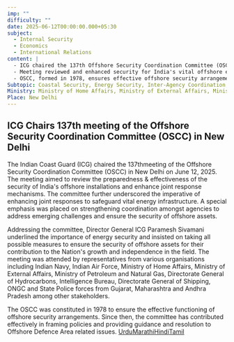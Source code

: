 ```yaml
---
imp: ""
difficulty: ""
date: 2025-06-12T00:00:00.000+05:30
subject:
  - Internal Security
  - Economics
  - International Relations
content: |
  - ICG chaired the 137th Offshore Security Coordination Committee (OSCC) meeting.
  - Meeting reviewed and enhanced security for India's vital offshore energy assets.
  - OSCC, formed in 1978, ensures effective offshore security arrangements and policies.
Subtopic: Coastal Security, Energy Security, Inter-Agency Coordination, Offshore Security
Ministry: Ministry of Home Affairs, Ministry of External Affairs, Ministry of Petroleum and Natural Gas, Directorate General of Hydrocarbons, Intelligence Bureau, Directorate General of Shipping, ONGC and State Police forces from Gujarat, Maharashtra and Andhra Pradesh
Place: New Delhi
---
```


## ICG Chairs 137th meeting of the Offshore Security Coordination Committee (OSCC) in New Delhi

The Indian Coast Guard (ICG) chaired the 137thmeeting of the Offshore Security Coordination Committee (OSCC) in New Delhi on June 12, 2025. The meeting aimed to review the preparedness & effectiveness of the security of India's offshore installations and enhance joint response mechanisms. The committee further underscored the imperative of enhancing joint responses to safeguard vital energy infrastructure. A special emphasis was placed on strengthening coordination amongst agencies to address emerging challenges and ensure the security of offshore assets.

Addressing the committee, Director General ICG Paramesh Sivamani underlined the importance of energy security and insisted on taking all possible measures to ensure the security of offshore assets for their contribution to the Nation's growth and independence in the field. The meeting was attended by representatives from various organisations including Indian Navy, Indian Air Force, Ministry of Home Affairs, Ministry of External Affairs, Ministry of Petroleum and Natural Gas, Directorate General of Hydrocarbons, Intelligence Bureau, Directorate General of Shipping, ONGC and State Police forces from Gujarat, Maharashtra and Andhra Pradesh among other stakeholders.

The OSCC was constituted in 1978 to ensure the effective functioning of offshore security arrangements. Since then, the committee has contributed effectively in framing policies and providing guidance and resolution to Offshore Defence Area related issues.
[Urdu](https://pib.gov.in/PressReleasePage.aspx?PRID=2136018)[Marathi](https://pib.gov.in/PressReleasePage.aspx?PRID=2136038)[Hindi](https://pib.gov.in/PressReleasePage.aspx?PRID=2136021)[Tamil](https://pib.gov.in/PressReleasePage.aspx?PRID=2136010)